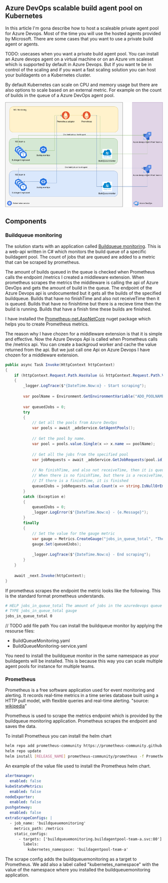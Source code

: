 ## Azure DevOps scalable build agent pool on Kubernetes 

In this article I'm gona describe how to host a scaleable private agent pool for Azure Devops. Most of the time you will use the hosted agents provided by Microsoft. There are some cases that you want to use a private build agent or agents.  

TODO: usecases when you want a private build agent pool. You can install an Azure devops agent on a virtual machine or on an Azure vm scaleset which is supported by default in Azure Devops. 
But if you want te be in control of the scaling and if you want a fast scaling solution you can host your buildagents on a Kubernetes 
cluster. 

By default Kubernetes can scale on CPU and memory usage but there are also options to scale based on an external metric. For example on the count of builds in the queue of a Azure DevOps agent pool.

![Overview](/images/K8S%20AutoScaling.png)


## Components

### Buildqueue monitoring
The solution starts with an application called [Buildqueue monitoring](https://github.com/marcoippel/k8s-autoscaling/tree/main/src/BuildQueueMonitoring). This is a web-api written in C# which monitors the build queue of a specific buildagent pool. The count of jobs that are queued are added to a metric that can be scraped by prometheus.

The amount of builds queued in the queue is checked when Prometheus calls the endpoint /metrics I created a middleware extension. 
When prometheus scrapes the metrics the middleware is calling the api of Azure DevOps and gets the amount of build in the queue.
The endpoint of the Azure Devops api is undocumented but it gets all the builds of the specified buildqueue. Builds that have no finishTime and also not receiveTime then it is queued. Builds that have no finishtime but there is a recieve time then the build is running. Builds that have a finish time these builds are finished.

I have installed the [Prometheus-net.AspNetCore](https://www.nuget.org/packages/prometheus-net.AspNetCore/) nuget package which helps you to create Prometheus metrics.

The reason why I have chozen for a middleware extension is that it is simple and effective. Now the Azure Devops Api is called when Prometheus calls the /metrics api. You can create a backgroud worker and cache the value returned from the api. But we just call one Api on Azure Devops I have chozen for a middleware extension.

```csharp
public async Task Invoke(HttpContext httpContext)
{
    if (httpContext.Request.Path.HasValue && httpContext.Request.Path.Value == "/metrics")
    {
        _logger.LogTrace($"{DateTime.Now:o} - Start scraping");

        var poolName = Environment.GetEnvironmentVariable("ADO_POOLNAME");
        
        var queuedJobs = 0;
        try
        {
            // Get all the pools from Azure DevOps
            var pools = await _adoService.GetAgentPools();

            // Get the pool by name.
            var pool = pools.value.Single(x => x.name == poolName);

            // Get all the jobs from the specified pool
            var jobRequests = await _adoService.GetJobRequests(pool.id);
            
            // No finishTime, and also not receiveTime, then it is queued.
            // When there is no finishTime, but there is a receiveTime, it is running.
            // If there is a finishTime, it is finished
            queuedJobs = jobRequests.value.Count(x => string.IsNullOrEmpty(x.finishTime) && string.IsNullOrEmpty(x.receiveTime));
        }
        catch (Exception e)
        {
            queuedJobs = 0;
            _logger.LogError($"{DateTime.Now:o} - {e.Message}");
        }
        finally
        {
            // Set the value for the gauge metric
            var gauge = Metrics.CreateGauge("jobs_in_queue_total", "The amount of jobs in the azuredevops queue");
            gauge.Set(queuedJobs);

            _logger.LogTrace($"{DateTime.Now:o} - End scraping");
        }
    }

    await _next.Invoke(httpContext);
}

```

If prometheus scrapes the endpoint the metric looks like the following. This is the standard format prometheus understands.

```bash
# HELP jobs_in_queue_total The amount of jobs in the azuredevops queue
# TYPE jobs_in_queue_total gauge
jobs_in_queue_total 0
```

// TODO add file path
You can install the buildqueue monitor by applying the resourse files:
- BuildQueueMonitoring.yaml
- BuildQueueMonitoring-service.yaml

You need to install the buildqueue monitor in the same namespace as your buildagents will be installed. This is because this way you can scale multiple agent pools for instance for multiple teams.



### Prometheus
Prometheus is a free software application used for event monitoring and alerting. It records real-time metrics in a time series database built using a HTTP pull model, with flexible queries and real-time alerting. "source: [wikipedia](https://en.wikipedia.org/wiki/Prometheus_(software))"

Prometheus is used to scrape the metrics endpoint which is provided by the buildqueue monitoring application. Prometheus scrapes the endpoint and saves the data. 

To install Prometheus you can install the helm chart 
```bash
helm repo add prometheus-community https://prometheus-community.github.io/helm-charts
helm repo update
helm install [RELEASE_NAME] prometheus-community/prometheus -f Prometheus-values.yaml
```

An example of the value file used to install the Prometheus helm chart. 
```yaml
alertmanager:
  enabled: false
kubeStateMetrics:
  enabled: false
nodeExporter:
  enabled: false
pushgateway:
  enabled: false
extraScrapeConfigs: |
  - job_name: 'buildqueuemonitoring'
    metrics_path: /metrics
    static_configs:
      - targets: ['buildqueuemonitoring.buildagentpool-team-a.svc:80']
        labels:
          kubernetes_namespace: 'buildagentpool-team-a'
```
The scrape config adds the buildqueuemonitoring as a target to Prometheus. We add also a label called "kubernetes_namespace" with the value of the namespace where you installed the buildqueuemonitoring application.
